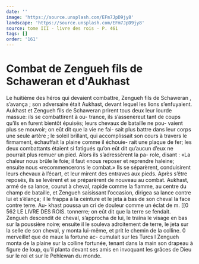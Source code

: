 ```yaml
---
date: ''
image: 'https://source.unsplash.com/EFm7JpD9jy8'
landscape: 'https://source.unsplash.com/EFm7JpD9jy8'
source: tome III - livre des rois - P. 461
tags: []
order: '161'
---
```


# Combat de Zengueh fils de Schaweran et d'Aukhast

Le huitième des héros qui devaient combattre, Zengueh fils de Schaweran , s’avança ; son adversaire
était Aukhast, devant lequel les lions s’enfuyaient. Aukhast et Zengueh fils de Schaweran prirent tous deux leur lourde massue: ils se combattirent à ou- trance, ils s’assenèreut tant de coups qu’ils en furent
bientôt épuisés; leurs chevaux de bataille ne pou-
vaient plus se mouvoir; on eût dit que la vie ne fai-
sait plus battre dans leur corps une seule artère ; le
soleil brillant, qui accomplissait son cours à travers
le firmament, échauffait la plaine comme il échouie-
rait une plaque de fer; les deux combattants étaient si fatigués qu’on eût dit qu’aucun d’eux ne pourrait
plus remuer un pied. Alors ils s’adressèrent la pa-
role, disant : «La chaleur nous brûle le foie; il faut «nous reposer et reprendre haleine; ensuite nous «recommencerons le combat.» Ils se séparèrent, conduisirent leurs chevaux à l’écart, et leur mirent
des entraves aux pieds. Après s’être reposés, ils se levèrent et se préparèrent de nouveau au combat. Aukhast, armé de sa lance, courut à cheval, rapide comme la flamme, au centre du champ de bataille, et Zengueh saisissant l’occasion, dirigea sa lance contre lui et s’élança; il le frappa à la ceinture et
le jeta à bas de son cheval la face contre terre. Au- khast poussa un cri de douleur comme un éclat de
m. [[0
562 LE LIVRE DES ROIS.
tonnerre; on eût dit que la terre se fendait. Zengueh descendit de cheval, s’approcha de lui, le traîna le visage en bas sur la poussière noire; ensuite il le souleva adroitement de terre, le jeta sur la selle de son cheval, y monta lui-même, et prit le chemin de la colline. 0 merveille! que de maux la fortune ac- cumulait sur les Turcs l Zengueh monta de la plaine sur la colline fortunée, tenant dans la main son drapeau à figure de loup, qu’il planta devant ses amis
en invoquant les grâces de Dieu sur le roi et sur le Pehlewan du monde.

